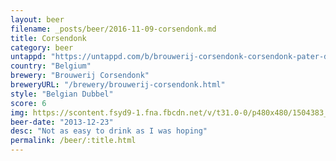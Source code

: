 ```yaml
---
layout: beer
filename: _posts/beer/2016-11-09-corsendonk.md
title: Corsendonk
category: beer
untappd: "https://untappd.com/b/brouwerij-corsendonk-corsendonk-pater-dubbel--abbey-brown-ale/1829"
country: "Belgium"
brewery: "Brouwerij Corsendonk"
breweryURL: "/brewery/brouwerij-corsendonk.html"
style: "Belgian Dubbel"
score: 6
img: https://scontent.fsyd9-1.fna.fbcdn.net/v/t31.0-0/p480x480/1504383_10152147734558745_724921108_o.jpg?_nc_cat=102&_nc_sid=e007fa&_nc_ohc=1277DQDZ5NUAX9nxo8O&_nc_ht=scontent.fsyd9-1.fna&_nc_tp=6&oh=2fcfbf8eb406dbe38a902833ca128b44&oe=5F4890D2
beer-date: "2013-12-23"
desc: "Not as easy to drink as I was hoping"
permalink: /beer/:title.html
---
```

